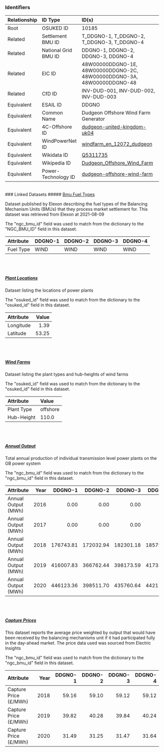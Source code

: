 ### Identifiers

| Relationship   | ID Type              | ID(s)                                                                                                               |
|:---------------|:---------------------|:--------------------------------------------------------------------------------------------------------------------|
| Root           | OSUKED ID            | 10185                                                                                                               |
| Related        | Settlement BMU ID    | T_DDGNO-1, T_DDGNO-2, T_DDGNO-3, T_DDGNO-4                                                                          |
| Related        | National Grid BMU ID | DDGNO-1, DDGNO-2, DDGNO-3, DDGNO-4                                                                                  |
| Related        | EIC ID               | 48W00000DDGNO-1E, 48W00000DDGNO-2C, 48W00000DDGNO-3A, 48W00000DDGNO-48                                              |
| Related        | CfD ID               | INV-DUD-001, INV-DUD-002, INV-DUD-003                                                                               |
| Equivalent     | ESAIL ID             | DDGNO                                                                                                               |
| Equivalent     | Common Name          | Dudgeon Offshore Wind Farm Generator                                                                                |
| Equivalent     | 4C-Offshore ID       | [dudgeon-united-kingdom-uk04](https://www.4coffshore.com/windfarms/united-kingdom/dudgeon-united-kingdom-uk04.html) |
| Equivalent     | WindPowerNet ID      | [windfarm_en_12072_dudgeon](https://www.thewindpower.net/windfarm_en_12072_dudgeon.php)                             |
| Equivalent     | Wikidata ID          | [Q5311735](https://www.wikidata.org/wiki/Q5311735)                                                                  |
| Equivalent     | Wikipedia ID         | [Dudgeon_Offshore_Wind_Farm](https://en.wikipedia.org/wiki/Dudgeon_Offshore_Wind_Farm)                              |
| Equivalent     | Power-Technology ID  | [dudgeon-offshore-wind-farm](https://www.power-technology.com/projects/dudgeon-offshore-wind-farm)                  |

<br>
### Linked Datasets
##### <a href="https://raw.githubusercontent.com/OSUKED/Dictionary-Datasets/main/datasets/bmu-fuel-types/datapackage.json">Bmu Fuel Types</a>

Dataset published by Elexon describing the fuel types of the Balancing Mechanism Units (BMUs) that they process market settlement for. This dataset was retrieved from Elexon at 2021-08-09

The "ngc_bmu_id" field was used to match from the dictionary to the "NGC_BMU_ID" field in this dataset.

| Attribute   | DDGNO-1   | DDGNO-2   | DDGNO-3   | DDGNO-4   |
|:------------|:----------|:----------|:----------|:----------|
| Fuel Type   | WIND      | WIND      | WIND      | WIND      |

<br><br>
##### <a href="https://raw.githubusercontent.com/OSUKED/Dictionary-Datasets/main/datasets/plant-locations/datapackage.json">Plant Locations</a>

Dataset listing the locations of power plants

The "osuked_id" field was used to match from the dictionary to the "osuked_id" field in this dataset.

| Attribute   |   Value |
|:------------|--------:|
| Longitude   |    1.39 |
| Latitude    |   53.25 |

<br><br>
##### <a href="https://raw.githubusercontent.com/OSUKED/Dictionary-Datasets/main/datasets/wind-farms/datapackage.json">Wind Farms</a>

Dataset listing the plant types and hub-heights of wind farms

The "osuked_id" field was used to match from the dictionary to the "osuked_id" field in this dataset.

| Attribute   | Value    |
|:------------|:---------|
| Plant Type  | offshore |
| Hub-Height  | 110.0    |

<br><br>
##### <a href="https://raw.githubusercontent.com/OSUKED/Dictionary-Datasets/main/datasets/annual-output/datapackage.json">Annual Output</a>

Total annual production of individual transmission level power plants on the GB power system

The "ngc_bmu_id" field was used to match from the dictionary to the "ngc_bmu_id" field in this dataset.

| Attribute           |   Year |   DDGNO-1 |   DDGNO-2 |   DDGNO-3 |   DDGNO-4 |
|:--------------------|-------:|----------:|----------:|----------:|----------:|
| Annual Output (MWh) |   2016 |      0.00 |      0.00 |      0.00 |      0.00 |
| Annual Output (MWh) |   2017 |      0.00 |      0.00 |      0.00 |      0.00 |
| Annual Output (MWh) |   2018 | 176743.81 | 172032.94 | 182301.18 | 185793.67 |
| Annual Output (MWh) |   2019 | 416007.83 | 366762.44 | 398173.59 | 417384.72 |
| Annual Output (MWh) |   2020 | 446123.36 | 398511.70 | 435760.64 | 442121.23 |

<br><br>
##### <a href="https://raw.githubusercontent.com/OSUKED/Dictionary-Datasets/main/datasets/capture-prices/datapackage.json">Capture Prices</a>

This dataset reports the average price weighted by output that would have been received by the balancing mechanisms unit if it had participated fully in the day-ahead market. The price data used was sourced from Electric Insights

The "ngc_bmu_id" field was used to match from the dictionary to the "ngc_bmu_id" field in this dataset.

| Attribute             |   Year |   DDGNO-1 |   DDGNO-2 |   DDGNO-3 |   DDGNO-4 |
|:----------------------|-------:|----------:|----------:|----------:|----------:|
| Capture Price (£/MWh) |   2018 |     59.16 |     59.10 |     59.12 |     59.12 |
| Capture Price (£/MWh) |   2019 |     39.82 |     40.28 |     39.84 |     40.24 |
| Capture Price (£/MWh) |   2020 |     31.49 |     31.25 |     31.47 |     31.64 |

